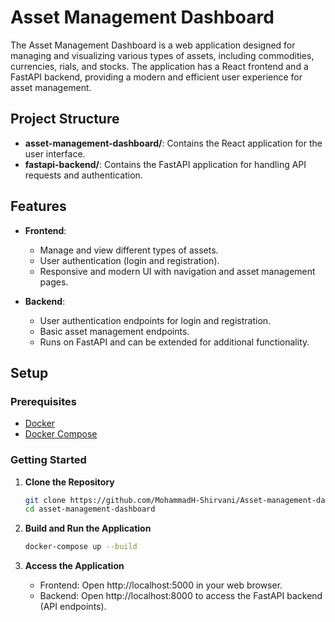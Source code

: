 # Asset Management Dashboard

The Asset Management Dashboard is a web application designed for managing and visualizing various types of assets, including commodities, currencies, rials, and stocks. The application has a React frontend and a FastAPI backend, providing a modern and efficient user experience for asset management.

## Project Structure

- **asset-management-dashboard/**: Contains the React application for the user interface.
- **fastapi-backend/**: Contains the FastAPI application for handling API requests and authentication.

## Features

- **Frontend**:
  - Manage and view different types of assets.
  - User authentication (login and registration).
  - Responsive and modern UI with navigation and asset management pages.

- **Backend**:
  - User authentication endpoints for login and registration.
  - Basic asset management endpoints.
  - Runs on FastAPI and can be extended for additional functionality.

## Setup

### Prerequisites

- [Docker](https://www.docker.com/get-started)
- [Docker Compose](https://docs.docker.com/compose/install/)

### Getting Started

1. **Clone the Repository**

   ```bash
   git clone https://github.com/MohammadH-Shirvani/Asset-management-dashboard.git
   cd asset-management-dashboard
   ```
2. **Build and Run the Application**

   ```bash
   docker-compose up --build
   ```
3. **Access the Application**
   - Frontend: Open http://localhost:5000 in your web browser.
   - Backend: Open http://localhost:8000 to access the FastAPI backend (API endpoints).
